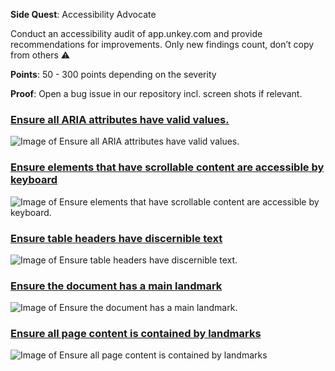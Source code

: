 **Side Quest**: Accessibility Advocate

Conduct an accessibility audit of app.unkey.com and provide recommendations for improvements. Only new findings count, don’t copy from others ⚠️

**Points**: 50 - 300 points depending on the severity

**Proof**: Open a bug issue  in our repository incl. screen shots if relevant.

### [Ensure all ARIA attributes have valid values.](https://dequeuniversity.com/rules/axe/4.10/aria-valid-attr-value?application=AxeChrome)
![Image of Ensure all ARIA attributes have valid values.](https://github.com/user-attachments/assets/d27d772c-269a-4572-a6b7-1af8bbdab51e)

### [Ensure elements that have scrollable content are accessible by keyboard](https://dequeuniversity.com/rules/axe/4.10/scrollable-region-focusable?application=AxeChrome)
![Image of Ensure elements that have scrollable content are accessible by keyboard.](https://github.com/user-attachments/assets/ec80a704-781e-42e5-85b4-979ac057b3b0)

### [Ensure table headers have discernible text](https://dequeuniversity.com/rules/axe/4.10/empty-table-header?application=AxeChrome)
![Image of Ensure table headers have discernible text.](https://github.com/user-attachments/assets/e16968b6-917d-48d3-8a0f-acb0128828e1)

### [Ensure the document has a main landmark](https://dequeuniversity.com/rules/axe/4.10/landmark-one-main?application=AxeChrome)
![Image of Ensure the document has a main landmark.](https://github.com/user-attachments/assets/76ead55b-2fd6-4058-be65-418da8a85a09)

### [Ensure all page content is contained by landmarks](https://dequeuniversity.com/rules/axe/4.10/region?application=AxeChrome)
![Image of Ensure all page content is contained by landmarks](https://github.com/user-attachments/assets/ad004d0b-4fb3-4472-b094-e8a8aff6c120)




